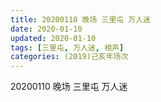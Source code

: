 ```yaml
---
title: 20200110 晚场 三里屯 万人迷
date: 2020-01-10
updated: 2020-01-10
tags: [三里屯, 万人迷, 相声]
categories: (2019)己亥年场次
---
```

20200110 晚场 三里屯 万人迷